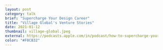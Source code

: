 ```yaml
---
layout: post
category: talk
brief: "Supercharge Your Design Career"
title: "Village Global's Venture Stories"
date: 2021-01-12
thumbnail: village-global.jpeg
external: https://podcasts.apple.com/in/podcast/how-to-supercharge-your-career-in-design-mindaugas/id1316769266?i=1000505092319
color: "#F0CB32"
---
```

